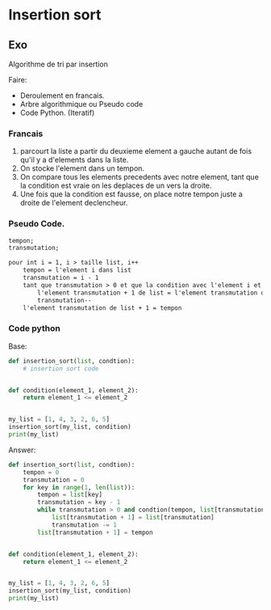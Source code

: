 # Insertion sort

## Exo

Algorithme de tri par insertion

Faire:
- Deroulement en francais.
- Arbre algorithmique ou Pseudo code
- Code Python. (Iteratif)

### Francais

1. parcourt la liste a partir du deuxieme element a gauche autant de fois qu'il y a d'elements dans la liste.
2. On stocke l'element dans un tempon.
3. On compare tous les elements precedents avec notre element, tant que la condition est vraie on les deplaces de un vers la droite.
4. Une fois que la condition est fausse, on place notre tempon juste a droite de l'element declencheur.

### Pseudo Code.

```txt
tempon;
transmutation;

pour int i = 1, i > taille list, i++
    tempon = l'element i dans list
    transmutation = i - 1
    tant que transmutation > 0 et que la condition avec l'element i et l'element transmutation est vraie
        l'element transmutation + 1 de list = l'element transmutation de list
        transmutation--
    l'element transmutation de list + 1 = tempon
```

### Code python

Base:
```py
def insertion_sort(list, condtion):
    # insertion sort code


def condition(element_1, element_2):
    return element_1 <= element_2


my_list = [1, 4, 3, 2, 6, 5]
insertion_sort(my_list, condition)
print(my_list)
```

Answer:
```py
def insertion_sort(list, condtion):
    tempon = 0
    transmutation = 0
    for key in range(1, len(list)):
        tempon = list[key]
        transmutation = key - 1
        while transmutation > 0 and condtion(tempon, list[transmutation]):
            list[transmutation + 1] = list[transmutation]
            transmutation -= 1
        list[transmutation + 1] = tempon


def condition(element_1, element_2):
    return element_1 <= element_2


my_list = [1, 4, 3, 2, 6, 5]
insertion_sort(my_list, condition)
print(my_list)
```